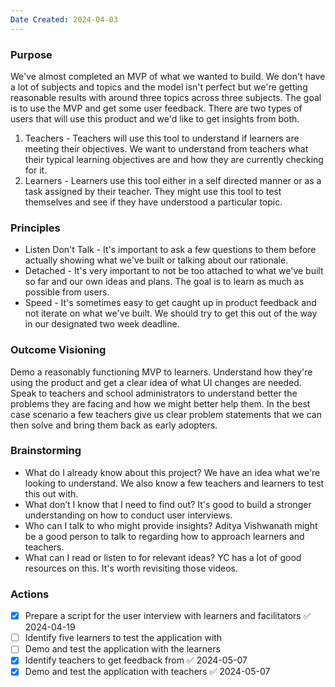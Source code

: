 ```yaml
---
Date Created: 2024-04-03
---
```

### Purpose

We've almost completed an MVP of what we wanted to build. We don't have a lot of subjects and topics and the model isn't perfect but we're getting reasonable results with around three topics across three subjects. The goal is to use the MVP and get some user feedback. There are two types of users that will use this product and we'd like to get insights from both. 
1. Teachers - Teachers will use this tool to understand if learners are meeting their objectives. We want to understand from teachers what their typical learning objectives are and how they are currently checking for it. 
2. Learners - Learners use this tool either in a self directed manner or as a task assigned by their teacher. They might use this tool to test themselves and see if they have understood a particular topic. 

### Principles 
- Listen Don't Talk - It's important to ask a few questions to them before actually showing what we've built or talking about our rationale.
- Detached - It's very important to not be too attached to what we've built so far and our own ideas and plans. The goal is to learn as much as possible from users. 
- Speed - It's sometimes easy to get caught up in product feedback and not iterate on what we've built. We should try to get this out of the way in our designated two week deadline. 

### Outcome Visioning
Demo a reasonably functioning MVP to learners. Understand how they're using the product and get a clear idea of what UI changes are needed. Speak to teachers and school administrators to understand better the problems they are facing and how we might better help them. In the best case scenario a few teachers give us clear problem statements that we can then solve and bring them back as early adopters.

### Brainstorming
- What do I already know about this project? We have an idea what we're looking to understand. We also know a few teachers and learners to test this out with. 
- What don’t I know that I need to find out? It's good to build a stronger understanding on how to conduct user interviews. 
- Who can I talk to who might provide insights? Aditya Vishwanath might be a good person to talk to regarding how to approach learners and teachers. 
- What can I read or listen to for relevant ideas? YC has a lot of good resources on this. It's worth revisiting those videos. 

### Actions
- [x] Prepare a script for the user interview with learners and facilitators ✅ 2024-04-19
- [ ] Identify five learners to test the application with
- [ ] Demo and test the application with the learners
- [x] Identify teachers to get feedback from ✅ 2024-05-07
- [x] Demo and test the application with teachers ✅ 2024-05-07
